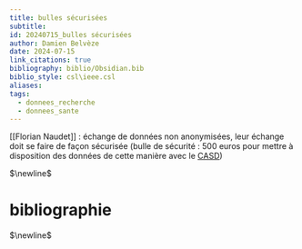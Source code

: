```yaml
---
title: bulles sécurisées
subtitle: 
id: 20240715_bulles sécurisées
author: Damien Belvèze
date: 2024-07-15
link_citations: true
bibliography: biblio/Obsidian.bib
biblio_style: csl\ieee.csl
aliases: 
tags:
  - donnees_recherche
  - donnees_sante
---
```

[[Florian Naudet]] : échange de données non anonymisées, leur échange doit se faire de façon sécurisée (bulle de sécurité : 500 euros pour mettre à disposition des données de cette manière avec le [CASD](https://www.casd.eu/))




$\newline$
# bibliographie
$\newline$






